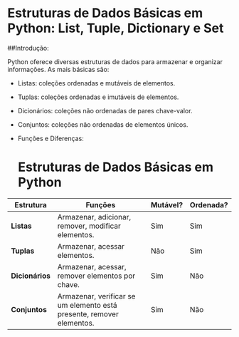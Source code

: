 # Estruturas de Dados Básicas em Python: List, Tuple, Dictionary e Set

##Introdução:

Python oferece diversas estruturas de dados para armazenar e organizar informações. As mais básicas são:

- Listas: coleções ordenadas e mutáveis de elementos.
- Tuplas: coleções ordenadas e imutáveis de elementos.
- Dicionários: coleções não ordenadas de pares chave-valor.
- Conjuntos: coleções não ordenadas de elementos únicos.
- Funções e Diferenças:

  # Estruturas de Dados Básicas em Python

| Estrutura | Funções | Mutável? | Ordenada? |
|---|---|---|---|
| **Listas** | Armazenar, adicionar, remover, modificar elementos. | Sim | Sim |
| **Tuplas** | Armazenar, acessar elementos. | Não | Sim |
| **Dicionários** | Armazenar, acessar, remover elementos por chave. | Sim | Não |
| **Conjuntos** | Armazenar, verificar se um elemento está presente, remover elementos. | Sim | Não |
